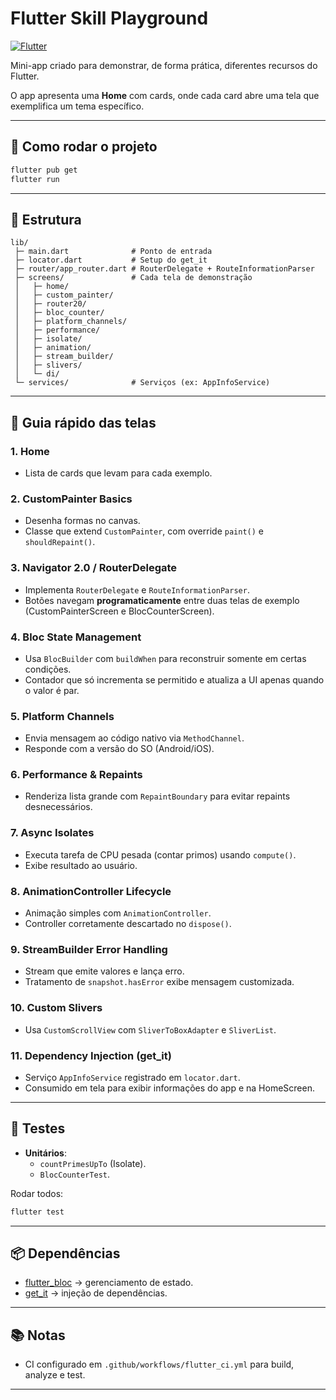 # Flutter Skill Playground

[![Flutter](https://img.shields.io/badge/Flutter-3.32-blue?logo=flutter)](https://flutter.dev)

Mini-app criado para demonstrar, de forma prática, diferentes recursos do Flutter.

O app apresenta uma **Home** com cards, onde cada card abre uma tela que exemplifica um tema específico.

---

## 🚀 Como rodar o projeto
```bash
flutter pub get
flutter run
```

---

## 📂 Estrutura
```
lib/
 ├─ main.dart              # Ponto de entrada
 ├─ locator.dart           # Setup do get_it
 ├─ router/app_router.dart # RouterDelegate + RouteInformationParser
 ├─ screens/               # Cada tela de demonstração
 │   ├─ home/
 │   ├─ custom_painter/
 │   ├─ router20/
 │   ├─ bloc_counter/
 │   ├─ platform_channels/
 │   ├─ performance/
 │   ├─ isolate/
 │   ├─ animation/
 │   ├─ stream_builder/
 │   ├─ slivers/
 │   └─ di/
 └─ services/              # Serviços (ex: AppInfoService)
```

---

## 📝 Guia rápido das telas

### 1. Home
- Lista de cards que levam para cada exemplo.

### 2. CustomPainter Basics
- Desenha formas no canvas.
- Classe que extend `CustomPainter`, com override `paint()` e `shouldRepaint()`.

### 3. Navigator 2.0 / RouterDelegate
- Implementa `RouterDelegate` e `RouteInformationParser`.
- Botões navegam **programaticamente** entre duas telas de exemplo (CustomPainterScreen e BlocCounterScreen).

### 4. Bloc State Management
- Usa `BlocBuilder` com `buildWhen` para reconstruir somente em certas condições.
- Contador que só incrementa se permitido e atualiza a UI apenas quando o valor é par.

### 5. Platform Channels
- Envia mensagem ao código nativo via `MethodChannel`.
- Responde com a versão do SO (Android/iOS).

### 6. Performance & Repaints
- Renderiza lista grande com `RepaintBoundary` para evitar repaints desnecessários.

### 7. Async Isolates
- Executa tarefa de CPU pesada (contar primos) usando `compute()`.
- Exibe resultado ao usuário.

### 8. AnimationController Lifecycle
- Animação simples com `AnimationController`.
- Controller corretamente descartado no `dispose()`.

### 9. StreamBuilder Error Handling
- Stream que emite valores e lança erro.
- Tratamento de `snapshot.hasError` exibe mensagem customizada.

### 10. Custom Slivers
- Usa `CustomScrollView` com `SliverToBoxAdapter` e `SliverList`.

### 11. Dependency Injection (get_it)
- Serviço `AppInfoService` registrado em `locator.dart`.
- Consumido em tela para exibir informações do app e na HomeScreen.

---

## 🧪 Testes
- **Unitários**:  
  - `countPrimesUpTo` (Isolate).  
  - `BlocCounterTest`.

Rodar todos:
```bash
flutter test
```

---

## 📦 Dependências
- [flutter_bloc](https://pub.dev/packages/flutter_bloc) → gerenciamento de estado.  
- [get_it](https://pub.dev/packages/get_it) → injeção de dependências.

---

## 📚 Notas
- CI configurado em `.github/workflows/flutter_ci.yml` para build, analyze e test.

---
